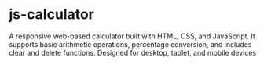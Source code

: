 # js-calculator
A responsive web-based calculator built with HTML, CSS, and JavaScript. It supports basic arithmetic operations, percentage conversion, and includes clear and delete functions. Designed for desktop, tablet, and mobile devices
